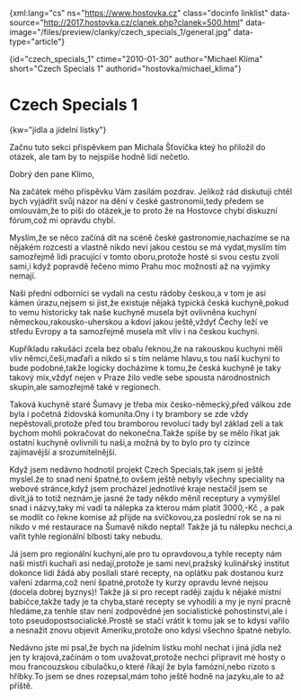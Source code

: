 
{xml:lang="cs" ns="https://www.hostovka.cz" class="docinfo linklist" data-source="http://2017.hostovka.cz/clanek.php?clanek=500.html" data-image="/files/preview/clanky/czech\_specials\_1/general.jpg" data-type="article"}

{id="czech\_specials\_1" ctime="2010-01-30" author="Michael Klíma" short="Czech Specials 1" authorid="hostovka/michael_klima"}

# Czech Specials 1

{kw="jídla a jídelní lístky"}

Začnu tuto sekci přispěvkem pan Michala Šťovíčka kteý ho přiložil do otázek, ale tam by to nejspíše hodně lidí nečetlo.

Dobrý den pane Klímo,

Na začátek mého příspěvku Vám zasílám pozdrav. Jelikož rád diskutuji chtěl bych vyjádřit svůj názor na dění v české gastronomii,tedy předem se omlouvám,že to píši do otázek,je to proto že na Hostovce chybí diskuzní fórum,což mi opravdu chybí.

Myslím,že se něco začíná dít na scéně české gastronomie,nachazíme se na nějakém rozcestí a vlastně nikdo neví jakou cestou se má vydat,myslím tím samozřejmě lidi pracující v tomto oboru,protože hosté si svou cestu zvolí sami,i když popravdě řečeno mimo Prahu moc možností až na vyjimky nemají.

Naši přední odborníci se vydali na cestu rádoby českou,a v tom je asi kámen úrazu,nejsem si jist,že existuje nějaká typická česká kuchyně,pokud to vemu historicky tak naše kuchyně musela být ovlivněna kuchyní německou,rakousko-uherskou a kdoví jakou ještě,vždyť Čechy leží ve středu Evropy a ta samozřejmě musela mít vliv i na českou kuchyni.

Kupříkladu rakušáci zcela bez obalu řeknou,že na rakouskou kuchyni měli vliv němci,češi,maďaři a nikdo si s tím neláme hlavu,s tou naší kuchyní to bude podobné,takže logicky docházíme k tomu,že česká kuchyně je taky takový mix,vždyť nejen v Praze žilo vedle sebe spousta národnostních skupin,ale samozřejmě také v regionech.

Taková kuchyně staré Šumavy je třeba mix česko-německý,před válkou zde byla i početná židovská komunita.Ony i ty brambory se zde vždy nepěstovali,protože před tou bramborou revolucí tady byl základ zelí a tak bychom mohli pokračovat do nekonečna.Takže spíše by se mělo říkat jak ostatní kuchyně ovlivnili tu naši,a možná by to bylo pro ty cizince zajímavější a srozumitelnější.

Když jsem nedávno hodnotil projekt Czech Specials,tak jsem si ještě myslel.že to snad není špatné,to ovšem ještě nebyly všechny speciality na webové stránce,když jsem procházel jednotlivé kraje nestačil jsem se divit,já to totiž neznám,je jasné že tady někdo měnil receptury a vymýšlel snad i názvy,taky mi vadí ta nálepka za kterou mám platit 3000,-Kč , a pak se modlit co řekne komise až přijde na svíčkovou,za poslední rok se na ni nikdo v mé restaurace na Šumavě nikdo neptal! Takže já tu nálepku nechci,a vařit tyhle regionální blbosti taky nebudu.

Já jsem pro regionální kuchyni,ale pro tu opravdovou,a tyhle recepty nám naši mistři kuchaři asi nedají,protože je sami neví,pražský kulinářský institut dokonce lidi žádá aby posílali staré recepty, na oplátku pak dostanou kurz vaření zdarma,což není špatné,protože ty kurzy opravdu levné nejsou (docela dobrej byznys)! Takže já si pro recept raději zajdu k nějaké místní babičce,takže tady je ta chyba,staré recepty se vyhodili a my je nyní pracně hledáme,za tenhle stav není zodpovědné jen socialistické pohostinství,ale i toto pseudopostsocialické.Prostě se stačí vrátit k tomu jak se to kdysi vařilo a nesnažit znovu objevit Ameriku,protože ono kdysi všechno špatné nebylo.

Nedávno jste mi psal,že bych na jídelním lístku mohl nechat i jiná jídla než jen ty krajová,začínám o tom uvažovat,protože nechci připravit mé hosty o mou francouzskou cibulačku,o které říkají že byla famózní,nebo rizoto s hříbky.To jsem se dnes rozepsal,mám toho ještě hodně na jazyku,ale to až příště.

